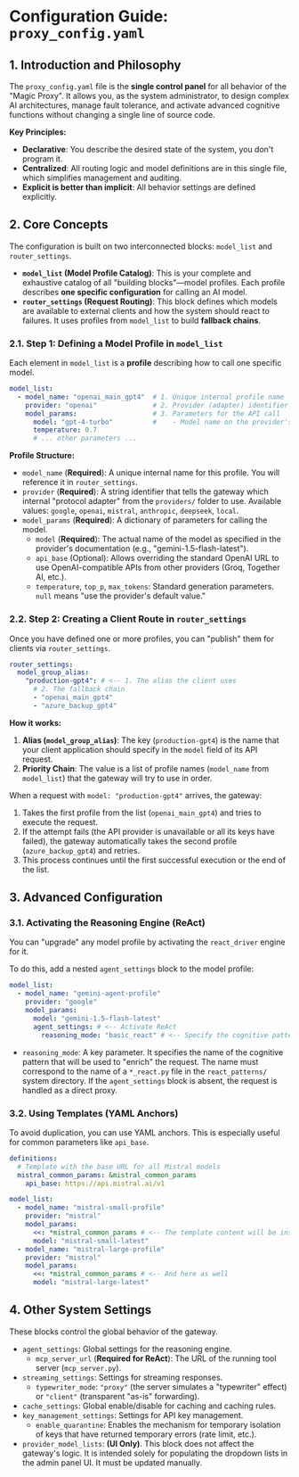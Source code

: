 # Configuration Guide: `proxy_config.yaml`

## 1. Introduction and Philosophy

The `proxy_config.yaml` file is the **single control panel** for all behavior of the "Magic Proxy". It allows you, as the system administrator, to design complex AI architectures, manage fault tolerance, and activate advanced cognitive functions without changing a single line of source code.

**Key Principles:**
*   **Declarative**: You describe the desired state of the system, you don't program it.
*   **Centralized**: All routing logic and model definitions are in this single file, which simplifies management and auditing.
*   **Explicit is better than implicit**: All behavior settings are defined explicitly.

## 2. Core Concepts

The configuration is built on two interconnected blocks: `model_list` and `router_settings`.

*   **`model_list` (Model Profile Catalog)**: This is your complete and exhaustive catalog of all "building blocks"—model profiles. Each profile describes **one specific configuration** for calling an AI model.
*   **`router_settings` (Request Routing)**: This block defines which models are available to external clients and how the system should react to failures. It uses profiles from `model_list` to build **fallback chains**.

### 2.1. Step 1: Defining a Model Profile in `model_list`

Each element in `model_list` is a **profile** describing how to call one specific model.

```yaml
model_list:
  - model_name: "openai_main_gpt4"  # 1. Unique internal profile name
    provider: "openai"              # 2. Provider (adapter) identifier
    model_params:                   # 3. Parameters for the API call
      model: "gpt-4-turbo"          #    - Model name on the provider's side
      temperature: 0.7
      # ... other parameters ...
```

**Profile Structure:**

*   `model_name` (**Required**): A unique internal name for this profile. You will reference it in `router_settings`.
*   `provider` (**Required**): A string identifier that tells the gateway which internal "protocol adapter" from the `providers/` folder to use. Available values: `google`, `openai`, `mistral`, `anthropic`, `deepseek`, `local`.
*   `model_params` (**Required**): A dictionary of parameters for calling the model.
    *   `model` (**Required**): The actual name of the model as specified in the provider's documentation (e.g., "gemini-1.5-flash-latest").
    *   `api_base` (Optional): Allows overriding the standard OpenAI URL to use OpenAI-compatible APIs from other providers (Groq, Together AI, etc.).
    *   `temperature`, `top_p`, `max_tokens`: Standard generation parameters. `null` means "use the provider's default value."

### 2.2. Step 2: Creating a Client Route in `router_settings`

Once you have defined one or more profiles, you can "publish" them for clients via `router_settings`.

```yaml
router_settings:
  model_group_alias:
    "production-gpt4": # <-- 1. The alias the client uses
      # 2. The fallback chain
      - "openai_main_gpt4"
      - "azure_backup_gpt4"
```

**How it works:**
1.  **Alias (`model_group_alias`)**: The key (`production-gpt4`) is the name that your client application should specify in the `model` field of its API request.
2.  **Priority Chain**: The value is a list of profile names (`model_name` from `model_list`) that the gateway will try to use in order.

When a request with `model: "production-gpt4"` arrives, the gateway:
1.  Takes the first profile from the list (`openai_main_gpt4`) and tries to execute the request.
2.  If the attempt fails (the API provider is unavailable or all its keys have failed), the gateway automatically takes the second profile (`azure_backup_gpt4`) and retries.
3.  This process continues until the first successful execution or the end of the list.

## 3. Advanced Configuration

### 3.1. Activating the Reasoning Engine (ReAct)

You can "upgrade" any model profile by activating the `react_driver` engine for it.

To do this, add a nested `agent_settings` block to the model profile:
```yaml
model_list:
  - model_name: "gemini-agent-profile"
    provider: "google"
    model_params:
      model: "gemini-1.5-flash-latest"
      agent_settings: # <-- Activate ReAct
        reasoning_mode: "basic_react" # <-- Specify the cognitive pattern
```
*   `reasoning_mode`: A key parameter. It specifies the name of the cognitive pattern that will be used to "enrich" the request. The name must correspond to the name of a `*_react.py` file in the `react_patterns/` system directory. If the `agent_settings` block is absent, the request is handled as a direct proxy.

### 3.2. Using Templates (YAML Anchors)

To avoid duplication, you can use YAML anchors. This is especially useful for common parameters like `api_base`.

```yaml
definitions:
  # Template with the base URL for all Mistral models
  mistral_common_params: &mistral_common_params
    api_base: https://api.mistral.ai/v1

model_list:
  - model_name: "mistral-small-profile"
    provider: "mistral"
    model_params:
      <<: *mistral_common_params # <-- The template content will be inserted here
      model: "mistral-small-latest"
  - model_name: "mistral-large-profile"
    provider: "mistral"
    model_params:
      <<: *mistral_common_params # <-- And here as well
      model: "mistral-large-latest"
```

## 4. Other System Settings

These blocks control the global behavior of the gateway.

*   `agent_settings`: Global settings for the reasoning engine.
    *   `mcp_server_url` (**Required for ReAct**): The URL of the running tool server (`mcp_server.py`).
*   `streaming_settings`: Settings for streaming responses.
    *   `typewriter_mode`: `"proxy"` (the server simulates a "typewriter" effect) or `"client"` (transparent "as-is" forwarding).
*   `cache_settings`: Global enable/disable for caching and caching rules.
*   `key_management_settings`: Settings for API key management.
    *   `enable_quarantine`: Enables the mechanism for temporary isolation of keys that have returned temporary errors (rate limit, etc.).
*   `provider_model_lists`: **(UI Only)**. This block does not affect the gateway's logic. It is intended solely for populating the dropdown lists in the admin panel UI. It must be updated manually.